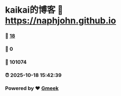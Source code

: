# kaikai的博客 :link: https://naphjohn.github.io 
### :page_facing_up: [18](https://naphjohn.github.io/tag.html) 
### :speech_balloon: 0 
### :hibiscus: 101074 
### :alarm_clock: 2025-10-18 15:42:39 
### Powered by :heart: [Gmeek](https://github.com/Meekdai/Gmeek)
